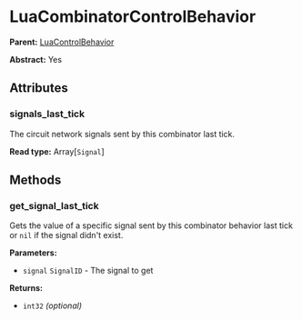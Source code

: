 # LuaCombinatorControlBehavior

**Parent:** [LuaControlBehavior](LuaControlBehavior.md)

**Abstract:** Yes

## Attributes

### signals_last_tick

The circuit network signals sent by this combinator last tick.

**Read type:** Array[`Signal`]

## Methods

### get_signal_last_tick

Gets the value of a specific signal sent by this combinator behavior last tick or `nil` if the signal didn't exist.

**Parameters:**

- `signal` `SignalID` - The signal to get

**Returns:**

- `int32` *(optional)*

